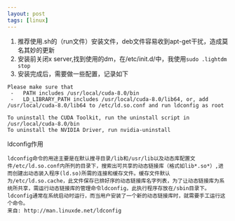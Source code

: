 ```yaml
---
layout: post
tags: [linux]
---
```


1. 推荐使用.sh的（run文件）安装文件，deb文件容易收到apt-get干扰，造成莫名其妙的更新
2. 安装前关闭x server,找到使用的dm，在/etc/init.d/中，我使用`sudo .lightdm stop`
3. 安装完成后，需要做一些配置，记录如下

```
Please make sure that
 -   PATH includes /usr/local/cuda-8.0/bin
 -   LD_LIBRARY_PATH includes /usr/local/cuda-8.0/lib64, or, add /usr/local/cuda-8.0/lib64 to /etc/ld.so.conf and run ldconfig as root

To uninstall the CUDA Toolkit, run the uninstall script in /usr/local/cuda-8.0/bin
To uninstall the NVIDIA Driver, run nvidia-uninstall
```

ldconfig作用

```
ldconfig命令的用途主要是在默认搜寻目录/lib和/usr/lib以及动态库配置文件/etc/ld.so.conf内所列的目录下，搜索出可共享的动态链接库（格式如lib*.so*）,进而创建出动态装入程序(ld.so)所需的连接和缓存文件。缓存文件默认为/etc/ld.so.cache，此文件保存已排好序的动态链接库名字列表，为了让动态链接库为系统所共享，需运行动态链接库的管理命令ldconfig，此执行程序存放在/sbin目录下。 ldconfig通常在系统启动时运行，而当用户安装了一个新的动态链接库时，就需要手工运行这个命令。
来自: http://man.linuxde.net/ldconfig
```
